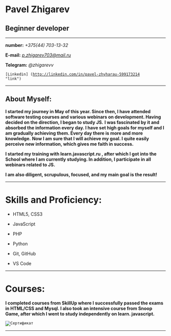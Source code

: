 # **Pavel Zhigarev**
## **Beginner developer**
		
***********
		
		
**number:** *+375(44) 703-13-32* 
		
		
**E-mail:** *p.zhigarev703@mail.ru* 
		
		
**Telegram:** *@zhigarevv* 
		
		
<code>[Linkedin] (http://linkedin.com/in/pavel-zhyharau-599173214 "link")
</code> 


*************

## About Myself: 


**I started my journey in May of this year. Since then, I have attended software testing courses and various webinars on development. Having decided on the direction, I began to study JS.**
**I was fascinated by it and absorbed the information every day. I have set high goals for myself and I am gradually achieving them. Every day there is more and more knowledge.**
**Now I am sure that I will achieve my goal. I quite easily perceive new information, which gives me faith in success.**


**I started my training with learn.javascript.ru , after which I got into the School where I am currently studying.
In addition, I participate in all webinars related to JS.**


**I am also diligent, scrupulous, focused, and my main goal is the result!**


****************

# Skills and Proficiency: #

- HTML5, CSS3


- JavaScript


- PHP


- Python


- Git, GitHub


- VS Code


**************


# Courses: #

**I completed courses from SkillUp where I successfully passed the exams in HTML/CSS and Mysql. I also took an intensive course from Snoop Game, after which I went to study independently on learn. javascript.**


<code>![Сертификат](https://psv4.userapi.com/c534536/u68615984/docs/d50/ced7fff01a11/111.png?extra=nm3zsZRZ_ZYjUjnaUtK2-w8t-lGNeBZfAgfYnTgbvsQG56ieXWbLDXhU5sxChv9XLXPD7vOouRvoQwxtaGHciu9oEYwDSXMPiR1DZrsp1fXMbMTTjfsdYQ-A6QgdUZ86KmWQmFfxsFze5xAl-5JqBw)</code>


**************

